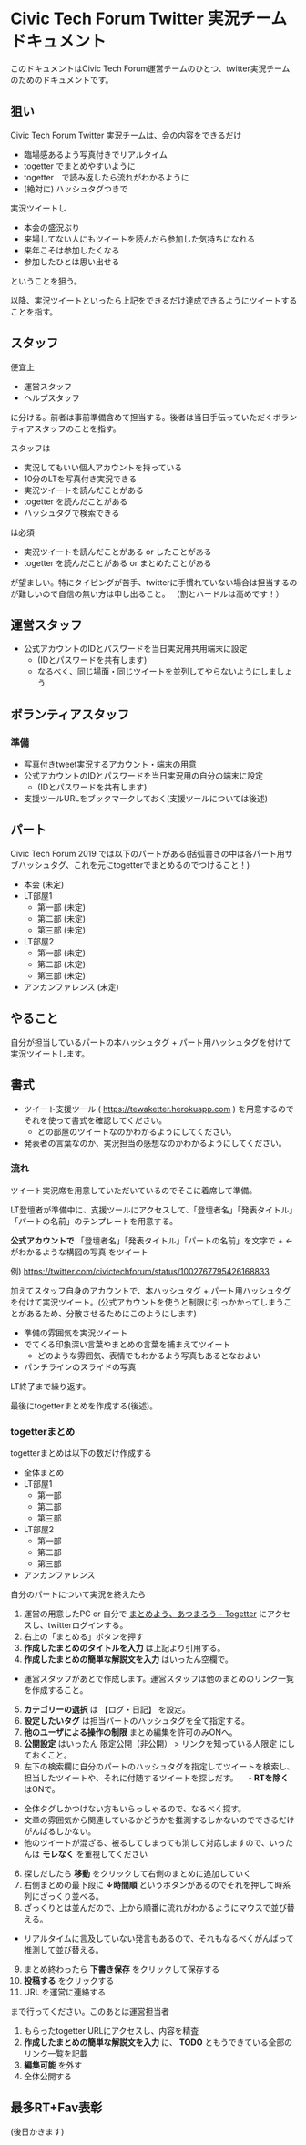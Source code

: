 # Civic Tech Forum Twitter 実況チーム ドキュメント

このドキュメントはCivic Tech Forum運営チームのひとつ、twitter実況チームのためのドキュメントです。

## 狙い

Civic Tech Forum Twitter 実況チームは、会の内容をできるだけ

- 臨場感あるよう写真付きでリアルタイム
- togetter でまとめやすいように
- togetter　で読み返したら流れがわかるように
- (絶対に) ハッシュタグつきで

実況ツイートし

- 本会の盛況ぶり
- 来場してない人にもツイートを読んだら参加した気持ちになれる
- 来年こそは参加したくなる
- 参加したひとは思い出せる

ということを狙う。

以降、実況ツイートといったら上記をできるだけ達成できるようにツイートすることを指す。

## スタッフ

便宜上

- 運営スタッフ
- ヘルプスタッフ

に分ける。前者は事前準備含めて担当する。後者は当日手伝っていただくボランティアスタッフのことを指す。

スタッフは

- 実況してもいい個人アカウントを持っている
- 10分のLTを写真付き実況できる
- 実況ツイートを読んだことがある
- togetter を読んだことがある
- ハッシュタグで検索できる

は必須

- 実況ツイートを読んだことがある or したことがある
- togetter を読んだことがある or まとめたことがある

が望ましい。特にタイピングが苦手、twitterに手慣れていない場合は担当するのが難しいので自信の無い方は申し出ること。
（割とハードルは高めです！）

## 運営スタッフ

- 公式アカウントのIDとパスワードを当日実況用共用端末に設定
  - (IDとパスワードを共有します)
  - なるべく、同じ場面・同じツイートを並列してやらないようにしましょう

## ボランティアスタッフ 

### 準備

- 写真付きtweet実況するアカウント・端末の用意
- 公式アカウントのIDとパスワードを当日実況用の自分の端末に設定
  - (IDとパスワードを共有します)
- 支援ツールURLをブックマークしておく(支援ツールについては後述)

## パート

Civic Tech Forum 2019 では以下のパートがある(括弧書きの中は各パート用サブハッシュタグ、これを元にtogetterでまとめるのでつけること！)

- 本会 (未定)
- LT部屋1
  - 第一部 (未定)
  - 第二部 (未定)
  - 第三部 (未定)
- LT部屋2
  - 第一部 (未定)
  - 第二部 (未定)
  - 第三部 (未定)
- アンカンファレンス (未定)


## やること

自分が担当しているパートの本ハッシュタグ + パート用ハッシュタグを付けて実況ツイートします。

## 書式

- ツイート支援ツール ( https://tewaketter.herokuapp.com ) を用意するのでそれを使って書式を確認してください。
  - どの部屋のツイートなのかわかるようにしてください。
- 発表者の言葉なのか、実況担当の感想なのかわかるようにしてください。

### 流れ


ツイート実況席を用意していただいているのでそこに着席して準備。

LT登壇者が準備中に、支援ツールにアクセスして、「登壇者名」「発表タイトル」「パートの名前」のテンプレートを用意する。

**公式アカウントで** 「登壇者名」「発表タイトル」「パートの名前」を文字で + ←がわかるような構図の写真 をツイート

例) https://twitter.com/civictechforum/status/1002767795426168833

加えてスタッフ自身のアカウントで、本ハッシュタグ + パート用ハッシュタグを付けて実況ツイート。(公式アカウントを使うと制限に引っかかってしまうことがあるため、分散させるためにこのようにします)

- 準備の雰囲気を実況ツイート
- でてくる印象深い言葉やまとめの言葉を捕まえてツイート
  - どのような雰囲気、表情でもわかるよう写真もあるとなおよい
- パンチラインのスライドの写真

LT終了まで繰り返す。

最後にtogetterまとめを作成する(後述)。

### togetterまとめ

togetterまとめは以下の数だけ作成する

- 全体まとめ
- LT部屋1
  - 第一部 
  - 第二部 
  - 第三部 
- LT部屋2
  - 第一部 
  - 第二部 
  - 第三部 
- アンカンファレンス 

自分のパートについて実況を終えたら

1. 運営の用意したPC or 自分で [まとめよう、あつまろう - Togetter](https://togetter.com/) にアクセスし、twitterログインする。
2. 右上の「まとめる」ボタンを押す
3. **作成したまとめのタイトルを入力** は上記より引用する。
4. **作成したまとめの簡単な解説文を入力** はいったん空欄で。
  - 運営スタッフがあとで作成します。運営スタッフは他のまとめのリンク一覧を作成すること。  
5. **カテゴリーの選択** は 【ログ・日記】 を設定。
6. **設定したいタグ** は担当パートのハッシュタグを全て指定する。
7. **他のユーザによる操作の制限** まとめ編集を許可のみONへ。
8. **公開設定** はいったん 限定公開（非公開） > リンクを知っている人限定 にしておくこと。
5. 左下の検索欄に自分のパートのハッシュタグを指定してツイートを検索し、担当したツイートや、それに付随するツイートを探しだす。
　- **RTを除く** はONで。
  - 全体タグしかつけない方もいらっしゃるので、なるべく探す。
  - 文章の雰囲気から関連しているかどうかを推測するしかないのでできるだけがんばるしかない。
  - 他のツイートが混ざる、被るしてしまっても消して対応しますので、いったんは **モレなく** を重視してください
6. 探しだしたら **移動** をクリックして右側のまとめに追加していく
7. 右側まとめの最下段に **↓時間順** というボタンがあるのでそれを押して時系列にざっくり並べる。
8. ざっくりとは並んだので、上から順番に流れがわかるようにマウスで並び替える。
  - リアルタイムに言及していない発言もあるので、それもなるべくがんばって推測して並び替える。
9. まとめ終わったら **下書き保存** をクリックして保存する
10. **投稿する** をクリックする
11. URL を運営に連絡する

まで行ってください。このあとは運営担当者

1. もらったtogetter URLにアクセスし、内容を精査
2. **作成したまとめの簡単な解説文を入力** に、 **TODO** ともうできている全部のリンク一覧を記載
3. **編集可能** を外す
4. 全体公開する

## 最多RT+Fav表彰

(後日かきます)

